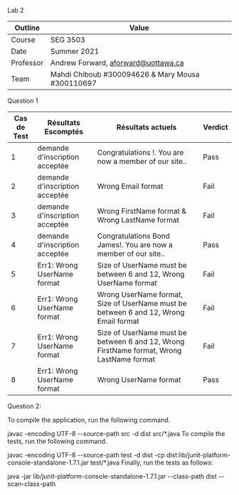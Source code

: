 Lab 2

| Outline | Value |
| ------------- | ------------- |
| Course  | SEG 3503  |
| Date  | Summer 2021 |
| Professor  | Andrew Forward, aforward@uottawa.ca  |
| Team  | Mahdi Chiboub #300094626 & Mary Mousa #300110697  |



Question 1

| Cas de Test  | Résultats Escomptés |Résultats actuels | Verdict|
| ------------- | ------------- |------------- |------------- |
| 1  | demande d'inscription acceptée  |Congratulations !. You are now a member of our site..  |Pass  |
| 2  | demande d'inscription acceptée  |Wrong Email format  |Fail  |
| 3  |demande d'inscription acceptée  |Wrong FirstName format & Wrong LastName format  |Fail |
| 4  |demande d'inscription acceptée |Congratulations Bond James!. You are now a member of our site.. |Pass |
| 5  |Err1: Wrong UserName format |Size of UserName must be between 6 and 12, Wrong UserName format  |Fail |
| 6  | Err1: Wrong UserName format |Wrong UserName format, Size of UserName must be between 6 and 12, Wrong Email format   |Fail  |
| 7  | Err1: Wrong UserName format  |Size of UserName must be between 6 and 12, Wrong FirstName format, Wrong LastName format  |Fail  |
| 8  | Err1: Wrong UserName format  |Wrong UserName format |Pass  |


Question 2:

To compile the application, run the following command.

javac -encoding UTF-8 --source-path src -d dist src/*.java
To compile the tests, run the following command.

javac -encoding UTF-8 --source-path test -d dist -cp dist:lib/junit-platform-console-standalone-1.7.1.jar test/*.java
Finally, run the tests as follows:

java -jar lib/junit-platform-console-standalone-1.7.1.jar --class-path dist --scan-class-path